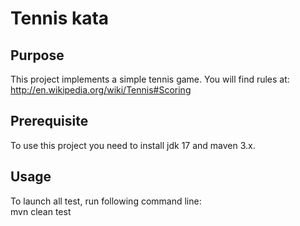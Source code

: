 # Tennis kata

## Purpose
This project implements a simple tennis game. You will find rules at: http://en.wikipedia.org/wiki/Tennis#Scoring

## Prerequisite
To use this project you need to install jdk 17 and maven 3.x.

## Usage 
To launch all test, run following command line:<br>mvn clean test 

